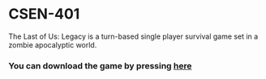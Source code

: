 # CSEN-401

The Last of Us: Legacy is a turn-based single player survival game set in a zombie apocalyptic world.


### You can download the game by pressing [here](https://raw.githubusercontent.com/ZeyadAttia5/Last_of_Us_Legacy/main/LastOfUsLegacy.exe)
